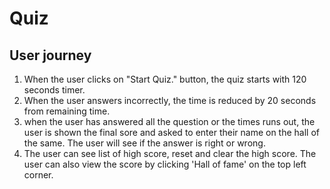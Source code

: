 # Quiz

## User journey

1. When the user clicks on "Start Quiz." button, the quiz starts with 120 seconds timer. 
2. When the user answers incorrectly, the time is reduced by 20 seconds from remaining time. 
3. when the user has answered all the question or the times runs out, the user is shown the final sore and asked to enter their name on the hall of the same. The user will see if the answer is right or wrong.
4. The user can see list of high score, reset and clear the high score. The user can also view the score by clicking 'Hall of fame' on the top left corner.
